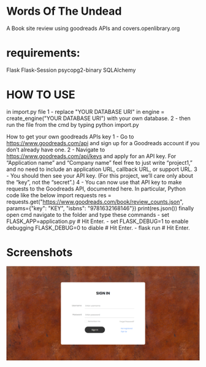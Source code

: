 # Words Of The Undead
A Book site review using goodreads APIs and covers.openlibrary.org

# requirements:
Flask
Flask-Session
psycopg2-binary
SQLAlchemy

# HOW TO USE
  in import.py file
    1 - replace "YOUR DATABASE URI" in engine = create_engine("YOUR DATABASE URI") with your own database.
    2 - then run the file from the cmd by typing python import.py

  How to get your own goodreads APIs key
    1 - Go to https://www.goodreads.com/api and sign up for a Goodreads account if you don’t already have one.
    2 - Navigate to https://www.goodreads.com/api/keys and apply for an API key. For “Application name” and “Company name” feel free to just write “project1,” and no need to 
        include an application URL, callback URL, or support URL.
    3 - You should then see your API key. (For this project, we’ll care only about the “key”, not the “secret”.)
    4 - You can now use that API key to make requests to the Goodreads API, documented here. In particular, Python code like the below
            import requests
            res = requests.get("https://www.goodreads.com/book/review_counts.json", params={"key": "KEY", "isbns": "9781632168146"})
            print(res.json())
    finally
      open cmd navigate to the folder and type these commands
      - set FLASK_APP=application.py # Hit Enter.
      - set FLASK_DEBUG=1 to enable debugging FLASK_DEBUG=0 to diable # Hit Enter.
      - flask run # Hit Enter.
# Screenshots
![signin](/static/images/signin.png)

